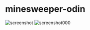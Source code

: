 # minesweeper-odin
![screenshot](https://user-images.githubusercontent.com/66768086/227817166-79806231-8354-495c-a0b1-99415c02d23f.png)
![screenshot000](https://user-images.githubusercontent.com/66768086/227817171-f3217aef-8344-4f92-8127-3e3d9478ab40.png)
